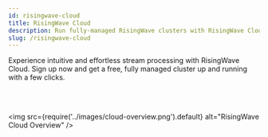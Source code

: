 ```yaml
---
id: risingwave-cloud
title: RisingWave Cloud
description: Run fully-managed RisingWave clusters with RisingWave Cloud.
slug: /risingwave-cloud
---
```


<head>
  <link rel="canonical" href="https://docs.risingwave.com/docs/current/risingwave-cloud/" />
</head>

Experience intuitive and effortless stream processing with RisingWave Cloud. Sign up now and get a free, fully managed cluster up and running with a few clicks.

<DefaultButton text="Sign up for RisingWave Cloud" url="https://cloud.risingwave.com/auth/signup/"/><LightButton text="Quickstart" cloud="quickstart"/><LightButton text="FAQ" cloud="faq"/><LightButton text="Learn more" cloud="intro"/>

<br/>
<br/>

<img
src={require('../images/cloud-overview.png').default}
alt="RisingWave Cloud Overview"
/>
